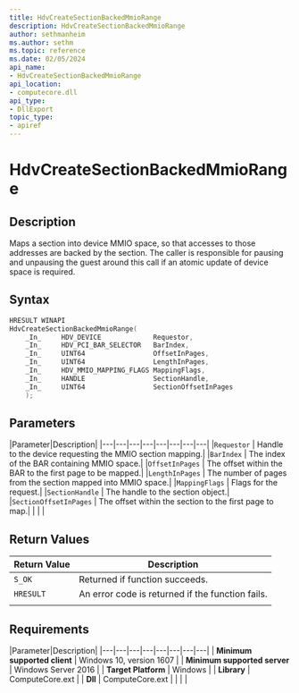 ```yaml
---
title: HdvCreateSectionBackedMmioRange
description: HdvCreateSectionBackedMmioRange
author: sethmanheim
ms.author: sethm
ms.topic: reference
ms.date: 02/05/2024
api_name:
- HdvCreateSectionBackedMmioRange
api_location:
- computecore.dll
api_type:
- DllExport
topic_type: 
- apiref
---
```

# HdvCreateSectionBackedMmioRange

## Description

Maps a section into device MMIO space, so that accesses to those addresses are backed by the section. The caller is responsible for pausing and unpausing the guest around this call if an atomic update of device space is required.

## Syntax

```C++
HRESULT WINAPI
HdvCreateSectionBackedMmioRange(
    _In_     HDV_DEVICE             Requestor,
    _In_     HDV_PCI_BAR_SELECTOR   BarIndex,
    _In_     UINT64                 OffsetInPages,
    _In_     UINT64                 LengthInPages,
    _In_     HDV_MMIO_MAPPING_FLAGS MappingFlags,
    _In_     HANDLE                 SectionHandle,
    _In_     UINT64                 SectionOffsetInPages
    );
```

## Parameters

|Parameter|Description|
|---|---|---|---|---|---|---|---|
|`Requestor` | Handle to the device requesting the MMIO section mapping.|
|`BarIndex`  | The index of the BAR containing MMIO space.|
|`OffsetInPages` | The offset within the BAR to the first page to be mapped.|
|`LengthInPages` | The number of pages from the section mapped into MMIO space.|
|`MappingFlags`  | Flags for the request.|
|`SectionHandle` | The handle to the section object.|
|`SectionOffsetInPages` | The offset within the section to the first page to map.|
|     |     |

## Return Values

|Return Value     |Description|
|---|---|
|`S_OK` | Returned if function succeeds.|
|`HRESULT` | An error code is returned if the function fails.
|     |     |

## Requirements

|Parameter|Description|
|---|---|---|---|---|---|---|---|
| **Minimum supported client** | Windows 10, version 1607 |
| **Minimum supported server** | Windows Server 2016 |
| **Target Platform** | Windows |
| **Library** | ComputeCore.ext |
| **Dll** | ComputeCore.ext |
|    |    |
